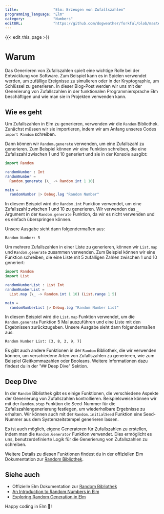 ```yaml
---
title:                "Elm: Erzeugen von Zufallszahlen"
programming_language: "Elm"
category:             "Numbers"
editURL:              "https://github.com/dogweather/forkful/blob/master/content/de/elm/generating-random-numbers.md"
---
```


{{< edit_this_page >}}

# Warum

Das Generieren von Zufallszahlen spielt eine wichtige Rolle bei der Entwicklung von Software. Zum Beispiel kann es in Spielen verwendet werden, um zufällige Ereignisse zu simulieren oder in der Kryptographie, um Schlüssel zu generieren. In dieser Blog-Post werden wir uns mit der Generierung von Zufallszahlen in der funktionalen Programmiersprache Elm beschäftigen und wie man sie in Projekten verwenden kann.

## Wie es geht

Um Zufallszahlen in Elm zu generieren, verwenden wir die `Random` Bibliothek. Zunächst müssen wir sie importieren, indem wir am Anfang unseres Codes `import Random` schreiben.

Dann können wir `Random.generate` verwenden, um eine Zufallszahl zu generieren. Zum Beispiel können wir eine Funktion schreiben, die eine Zufallszahl zwischen 1 und 10 generiert und sie in der Konsole ausgibt:

```Elm
import Random 

randomNumber : Int
randomNumber =
  Random.generate (\_ -> Random.int 1 10) 

main =
  randomNumber |> Debug.log "Random Number"
```

In diesem Beispiel wird die `Random.int` Funktion verwendet, um eine Zufallszahl zwischen 1 und 10 zu generieren. Wir verwenden das `_` Argument in der `Random.generate` Funktion, da wir es nicht verwenden und es einfach überspringen können.

Unsere Ausgabe sieht dann folgendermaßen aus:

```
Random Number: 5
```

Um mehrere Zufallszahlen in einer Liste zu generieren, können wir `List.map` und `Random.generate` zusammen verwenden. Zum Beispiel können wir eine Funktion schreiben, die eine Liste mit 5 zufälligen Zahlen zwischen 1 und 10 generiert:

```Elm
import Random 
import List

randomNumberList : List Int
randomNumberList =
  List.map (\_ -> Random.int 1 10) (List.range 1 5) 

main =
  randomNumberList |> Debug.log "Random Number List"
```

In diesem Beispiel wird die `List.map` Funktion verwendet, um die `Random.generate` Funktion 5 Mal auszuführen und eine Liste mit den Ergebnissen zurückzugeben. Unsere Ausgabe sieht dann folgendermaßen aus:

```
Random Number List: [3, 8, 2, 9, 7]
```

Es gibt auch andere Funktionen in der `Random` Bibliothek, die wir verwenden können, um verschiedene Arten von Zufallszahlen zu generieren, wie zum Beispiel Gleitkommazahlen oder Booleans. Weitere Informationen dazu findest du in der "## Deep Dive" Sektion.

## Deep Dive

In der `Random` Bibliothek gibt es einige Funktionen, die verschiedene Aspekte der Generierung von Zufallszahlen kontrollieren. Beispielsweise können wir mit der `Random.step` Funktion die Seed-Nummer für die Zufallszahlengenerierung festlegen, um wiederholbare Ergebnisse zu erhalten. Wir können auch mit der `Random.initialSeed` Funktion eine Seed-Nummer aus dem Systemzeitstempel generieren lassen.

Es ist auch möglich, eigene Generatoren für Zufallszahlen zu erstellen, indem man die `Random.Generator` Funktion verwendet. Dies ermöglicht es uns, benutzerdefinierte Logik für die Generierung von Zufallszahlen zu schreiben.

Weitere Details zu diesen Funktionen findest du in der offiziellen Elm Dokumentation zur [Random Bibliothek](https://package.elm-lang.org/packages/elm/random/latest/Random).

## Siehe auch
- Offizielle Elm Dokumentation zur [Random Bibliothek](https://package.elm-lang.org/packages/elm/random/latest/Random)
- [An Introduction to Random Numbers in Elm](https://medium.com/@noahprusik/an-introduction-to-random-numbers-in-elm-8e1866ca97d5)
- [Exploring Random Generation in Elm](https://www.valentinog.com/blog/exploring-elm-random-number-generation/)

Happy coding in Elm 🎉!